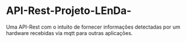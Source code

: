 # API-Rest-Projeto-LEnDa-
Uma API-Rest com o intuito de fornecer informações detectadas por um hardware recebidas via mqtt para outras aplicações.
